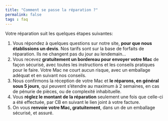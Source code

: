 ```yaml
---
title: "Comment se passe la réparation ?"
permalink: false
tags : faq
---
```


Votre réparation suit les quelques étapes suivantes:

1.  Vous répondez à quelques questions sur notre site, **pour que nous établissions un devis**. Nos tarifs sont sur la base de forfaits de réparation. Ils ne changent pas du jour au lendemain…
2.  Vous recevez **gratuitement un bordereau pour envoyer votre Mac** de façon sécurisé, avec toutes les instructions et les conseils pratiques pour le faire. Votre Mac ne court aucun risque, avec un emballage adéquat et en suivant nos conseils.
3.  Nous confirmons la réception de votre Mac et **le réparons, en général sous 5 jours**, qui peuvent s’étendre au maximum à 2 semaines, en cas de pénurie de pièces, ou de complexité inhabituelle.
4.  Vous **réglez le montant de la réparation** seulement une fois que celle-ci a été effectuée, par CB en suivant le lien joint à votre facture.
5.  On vous **renvoie votre Mac, gratuitement**, dans un de un emballage sécurisé, et assuré.